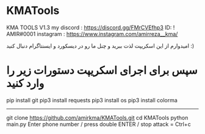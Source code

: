# KMATools
KMA TOOLS V1.3
my discord : https://discord.gg/FMrCVEfhp3
ID: ! AMIR#0001
instagram : https://www.instagram.com/amirreza__kma/


امیدوارم از این اسکریپت لذت ببرید و چنل ما رو در دیسکورد و ایسنتاگرام دنبال کنید :)
# سپس برای اجرای اسکریپت دستورات زیر را وارد کنید

pip install git
pip3 install requests 
pip3 install os 
pip3 install colorma
____________________
git clone https://github.com/amirkma/KMATools.git
cd KMATools
python main.py
Enter phone number / press double ENTER / stop attack = Ctrl+c
